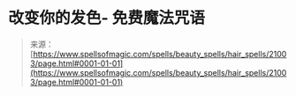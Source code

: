 <!--yml

分类：未分类

日期：2024年06月12日 19:04:16

-->

# 改变你的发色- 免费魔法咒语

> 来源：[https://www.spellsofmagic.com/spells/beauty_spells/hair_spells/21003/page.html#0001-01-01](https://www.spellsofmagic.com/spells/beauty_spells/hair_spells/21003/page.html#0001-01-01)
